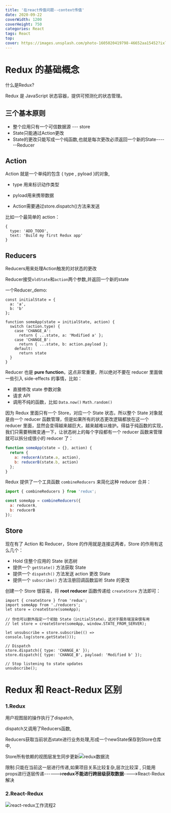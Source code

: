 ```yaml
---
title: '在react传值问题--context传值'
date: 2020-09-22
coverWidth: 1200
coverHeight: 750
categories: React
tags: React
top:
cover: https://images.unsplash.com/photo-1605020419798-46652aa15452?ixlib=rb-1.2.1&ixid=eyJhcHBfaWQiOjEyMDd9&auto=format&fit=crop&w=2100&q=80
---
```


# Redux 的基础概念

什么是Redux?

Redux 是 JavaScript 状态容器，提供可预测化的状态管理。



## 三个基本原则

- 整个应用只有一个可信数据源 ---  store
- State只能通过Action更改
- State的更改只能写成一个纯函数,也就是每次更改必须返回一个新的State------Reducer

## Action
Action 就是一个单纯的包含 { type , pyload }的对象, 
- type 用来标识动作类型

- pyload用来携带数据

- Action需要通过store.dispatch()方法来发送

比如一个最简单的 action：

```
{
  type: 'ADD_TODO',
  text: 'Build my first Redux app'
}
```

## Reducers

Reducers用来处理Action触发的对状态的更改

Reducer接受`oldState`和`action`两个参数,并返回一个新的state

一个Reducer_demo:

```
const initialState = {
  a: 'a',
  b: 'b'
};

function someApp(state = initialState, action) {
  switch (action.type) {
    case 'CHANGE_A':
      return { ...state, a: 'Modified a' };
    case 'CHANGE_B':
      return { ...state, b: action.payload };
    default:
      return state
  }
}
```

Reducer 也是 **pure function**，这点非常重要，所以绝对不要在 reducer 里面做一些引入 side-effects 的事情，比如：

- 直接修改 state 参数对象
- 请求 API
- 调用不纯的函数，比如 `Data.now()` `Math.random()`

因为 Redux 里面只有一个 Store，对应一个 State 状态，所以整个 State 对象就是由一个 reducer 函数管理，但是如果所有的状态更改逻辑都放在这一个 reducer 里面，显然会变得越来越巨大，越来越难以维护。得益于纯函数的实现，我们只需要稍微变通一下，让状态树上的每个字段都有一个 reducer 函数来管理就可以拆分成很小的 reducer 了：

```javascript
function someApp(state = {}, action) {
  return {
    a: reducerA(state.a, action),
    b: reducerB(state.b, action)
  };
}
```

Redux 提供了一个工具函数 `combineReducers` 来简化这种 reducer 合并：

```javascript
import { combineReducers } from 'redux';

const someApp = combineReducers({
  a: reducerA,
  b: reducerB
});
```

## Store

现在有了 Action 和 Reducer，Store 的作用就是连接这两者，Store 的作用有这么几个：

- Hold 住整个应用的 State 状态树
- 提供一个 `getState()` 方法获取 State
- 提供一个 `dispatch()` 方法发送 action 更改 State
- 提供一个 `subscribe()` 方法注册回调函数监听 State 的更改

创建一个 Store 很容易，将 **root reducer** 函数传递给 `createStore` 方法即可：

```
import { createStore } from 'redux';
import someApp from './reducers';
let store = createStore(someApp);

// 你也可以额外指定一个初始 State（initialState），这对于服务端渲染很有用
// let store = createStore(someApp, window.STATE_FROM_SERVER);

let unsubscribe = store.subscribe(() => console.log(store.getState()));

// Dispatch
store.dispatch({ type: 'CHANGE_A' });
store.dispatch({ type: 'CHANGE_B', payload: 'Modified b' });

// Stop listening to state updates
unsubscribe();
```

# Redux 和 React-Redux 区别

### 1.Redux

用户视图层的操作执行了dispatch,

dispatch又调用了Reducers函数,

Reducers获取当前状态state进行业务处理,形成一个newState保存到Store仓库中,

Store所有依赖的视图层发生同步更新![redux数据流](https://s3.ax1x.com/2020/11/17/DVtjnP.png)

限制:只能在当前这一层进行传递,如果项目关系比较复杂,层次比较深 , 只能用props进行逐层传递------>**redux不能进行跨层级获取数据**---->React-Redux解决

###  2.React-Redux

![react-redux工作流程2](https://s3.ax1x.com/2020/11/17/DVNPpj.png)